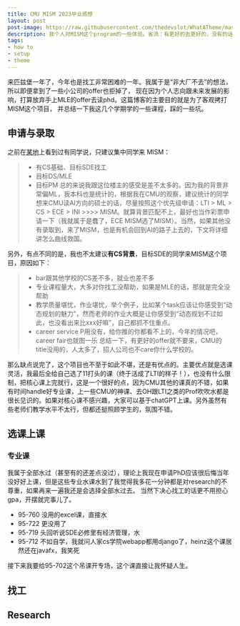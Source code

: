 ```yaml
---
title: CMU MISM 2023毕业感想
layout: post
post-image: https://raw.githubusercontent.com/thedevslot/WhatATheme/master/assets/images/How%20to%20install%20and%20use%20WhatATheme.png?token=AHMQUEPHRKQFL5FS624RDJ26Z64HK
description: 我个人对MISM这个program的一些体验。省流：有更好的去更好的，没有的话，这个也凑合吧。
tags:
- how to
- setup
- theme
---
```


来匹兹堡一年了，今年也是找工非常困难的一年。我属于是“非大厂不去”的想法，所以即便拿到了一些小公司的offer也拒掉了，
现在因为个人志向跟未来发展的影响，打算放弃手上MLE的offer去读phd。这篇博客的主要目的就是为了客观拷打MISM这个项目，
并总结一下我这几个学期学的一些课程，踩的一些坑。

## 申请与录取
之前在[某地](https://www.1point3acres.com/bbs/thread-887736-1-1.html)上看到过有同学说，只建议集中同学来
MISM：
> * 有CS基础、目标SDE找工
> * 目标DS/MLE
> * 目标PM
总的来说我跟这位楼主的感受是差不太多的。因为我的背景非常偏ML，我本科也是统计的，根据我在CMU的观察，建议统计的同学想来CMU读AI方向的硕士的话，尽量按照这个优先级申请：LTI > ML > CS > ECE > INI >>>> MISM。就算背景匹配不上，最好也当作彩票申请一下（我就属于是蠢了，ECE MISM选了MISM）。当然，如果其他没有录取到，来了MISM，也是有机会回到AI的路子上去的，下文将详细讲怎么曲线救国。

另外，有点不同的是，我也不太建议**有CS背景**，目标SDE的同学来MISM这个项目，原因如下：
> * bar跟其他学校的CS差不多，就业也差不多
> * 专业课程量大，大多对你找工没帮助，如果是MLE的话，那就是完全没帮助
> * 教学质量堪忧，作业堪忧，举个例子，比如某个task应该让你感受到“动态规划的魅力”，然而老师的作业大概是让你感受到“动态规划不过如此，也没看出来比xxx好嘛”，自己都抓不住重点。
> * career service P用没有，给你推的你都看不上的，今年的情况吧，career fair也就图一乐
总结一下，有更好的offer就不要来，CMU的title没用的，人太多了，招人公司也不care你什么学校的。

那么缺点说完了，这个项目也不至于如此不堪，还是有优点的。主要优点就是选课灵活，我最后全给自己选了11打头的课（终于活成了LTI的样子！），也没有什么限制，把核心课上完就行，这是一个很好的点，因为CMU其他的课真的不错，如果有时间handle好专业课，上一些CMU的神课、去OH跟LTI之类的Prof吹吹水都是很长见识的。如果对核心课不感兴趣，大家可以基于chatGPT上课。另外虽然有些老师们教学水平不太行，但都还挺照顾学生的，氛围不错。

## 选课上课

### 专业课
我属于全部水过（甚至有的还差点没过），理论上我现在申请PhD应该很后悔当年没好好上课，但是这些专业水课水到了我觉得我多花一分钟都是对research的不尊重，如果再来一遍我还是会选择全部水过去。
当然下决心找工的话更不用担心gpa，开摆就完事儿了。
- 95-760 没用的excel课，直接水
- 95-722 更没用了
- 95-719 头回听说SDE必修里有经济管理，水
- 95-712 不如自学，我就问人家cs学院webapp都用django了，heinz这个课居然还在javafx，我笑死

接下来我要给95-702这个吊课开专场，这个课直接让我怀疑人生。

## 找工

## Research
